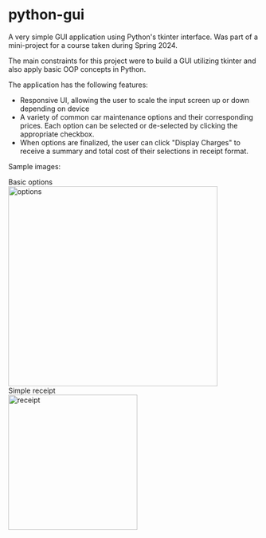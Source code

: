 # python-gui

</p> A very simple GUI application using Python's tkinter interface. Was part of a mini-project for a course taken during Spring 2024. </p>

<p>The main constraints for this project were to build a GUI utilizing tkinter and also apply basic OOP concepts in Python.</p>

The application has the following features:
  - Responsive UI, allowing the user to scale the input screen up or down depending on device
  - A variety of common car maintenance options and their corresponding prices. Each option can be selected or de-selected by clicking the appropriate checkbox.
  - When options are finalized, the user can click "Display Charges" to receive a summary and total cost of their selections in receipt format.

Sample images:

<caption>Basic options</caption> <br>
<img width="420" height="401" alt="options" src="https://github.com/user-attachments/assets/54ec427f-466b-40b4-aba1-83015ceb59a4" /> <br>

<caption>Simple receipt </caption> <br>
<img width="259" height="271" alt="receipt" src="https://github.com/user-attachments/assets/ab8d500e-d562-44a8-9a91-0b5e798e6029" />
